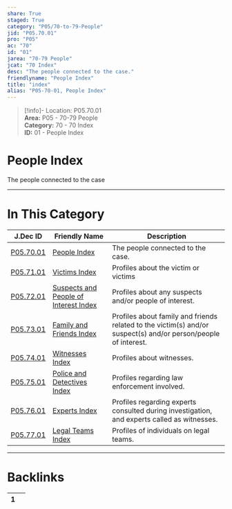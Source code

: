 ```yaml
---  
share: True  
staged: True  
category: "P05/70-to-79-People"  
jid: "P05.70.01"  
pro: "P05"  
ac: "70"  
id: "01"  
jarea: "70-79 People"  
jcat: "70 Index"  
desc: "The people connected to the case."  
friendlyname: "People Index"  
title: "index"  
alias: "P05-70-01, People Index"  
---  
```

>[!info]- Location: P05.70.01  
>**Area:** P05 - 70-79 People  
>**Category:** 70 - 70 Index  
>**ID:** 01 - People Index  
  
# People Index  
  
The people connected to the case  
  
  
  
---  
# In This Category  
  
| J.Dec ID                                                                                              | Friendly Name                                                                                                                     | Description                                                                                                    |  
| ----------------------------------------------------------------------------------------------------- | --------------------------------------------------------------------------------------------------------------------------------- | -------------------------------------------------------------------------------------------------------------- |  
| [P05.70.01](index.md)                                    | [People Index](index.md)                                                             | The people connected to the case.                                                                              |  
| [P05.71.01](./71-Victims/index.md)                         | [Victims Index](./71-Victims/index.md)                                                 | Profiles about the victim or victims                                                                           |  
| [P05.72.01](./72-Suspects-and-People-of-Interest/index.md) | [Suspects and People of Interest Index](./72-Suspects-and-People-of-Interest/index.md) | Profiles about any suspects and/or people of interest.                                                         |  
| [P05.73.01](./73-Family-and-Friends/index.md)              | [Family and Friends Index](./73-Family-and-Friends/index.md)                           | Profiles about family and friends related to the victim(s) and/or suspect(s) and/or person/people of interest. |  
| [P05.74.01](./74-Witnesses/index.md)                       | [Witnesses Index](./74-Witnesses/index.md)                                             | Profiles about witnesses.                                                                                      |  
| [P05.75.01](./75-Police-and-Detectives/index.md)           | [Police and Detectives Index](./75-Police-and-Detectives/index.md)                     | Profiles regarding law enforcement involved.                                                                   |  
| [P05.76.01](./76-Experts/index.md)                         | [Experts Index](./76-Experts/index.md)                                                 | Profiles regarding experts consulted during investigation, and experts called as witnesses.                    |  
| [P05.77.01](./77-Legal-Teams/index.md)                     | [Legal Teams Index](./77-Legal-Teams/index.md)                                         | Profiles of individuals on legal teams.                                                                        |  
  
  
---  
# Backlinks  
<div><table class="dataview table-view-table"><thead class="table-view-thead"><tr class="table-view-tr-header"><th class="table-view-th"><span></span><span class="dataview small-text">1</span></th><th class="table-view-th"><span></span></th></tr></thead><tbody class="table-view-tbody"></tbody></table></div>